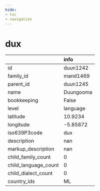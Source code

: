 ```yaml
---
hide:
- toc
- navigation
---
```

# dux
|                      | info      |
|:---------------------|:----------|
| id                   | duun1242  |
| family_id            | mand1469  |
| parent_id            | duun1245  |
| name                 | Duungooma |
| bookkeeping          | False     |
| level                | language  |
| latitude             | 10.9234   |
| longitude            | -5.85872  |
| iso639P3code         | dux       |
| description          | nan       |
| markup_description   | nan       |
| child_family_count   | 0         |
| child_language_count | 0         |
| child_dialect_count  | 0         |
| country_ids          | ML        |